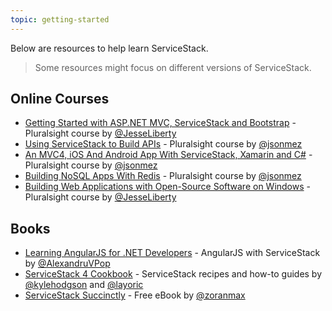 ```yaml
---
topic: getting-started
---
```

Below are resources to help learn ServiceStack. 
>Some resources might focus on different versions of ServiceStack.

## Online Courses
* [Getting Started with ASP.NET MVC, ServiceStack and Bootstrap](http://www.pluralsight.com/courses/getting-started-aspdotnet-mvcservice-stack-bootstrap) - Pluralsight course by [@JesseLiberty](https://twitter.com/JesseLiberty)
* [Using ServiceStack to Build APIs](http://www.pluralsight.com/courses/service-stack) - Pluralsight course by [@jsonmez](https://twitter.com/jsonmez)
* [An MVC4, iOS And Android App With ServiceStack, Xamarin and C#](http://www.pluralsight.com/courses/building-mvc4-ios-android-apps-servicestack-xamarin-csharp) - Pluralsight course by [@jsonmez](https://twitter.com/jsonmez) 
* [Building NoSQL Apps With Redis](http://www.pluralsight.com/courses/building-nosql-apps-redis) - Pluralsight course by [@jsonmez](https://twitter.com/jsonmez)
* [Building Web Applications with Open-Source Software on Windows](http://www.pluralsight.com/courses/building-web-application-open-source-software-on-windows) - Pluralsight course by [@JesseLiberty](https://twitter.com/JesseLiberty)

## Books
* [Learning AngularJS for .NET Developers](https://www.packtpub.com/web-development/learning-angularjs-net-developers) - AngularJS with ServiceStack by [@AlexandruVPop](https://twitter.com/AlexandruVPop)
* [ServiceStack 4 Cookbook](https://www.packtpub.com/application-development/servicestack-cookbook) - ServiceStack recipes and how-to guides by [@kylehodgson](https://twitter.com/kylehodgson) and [@layoric](https://twitter.com/layoric)
* [ServiceStack Succinctly](http://www.agile-code.com/blog/servicestack-succinctly-free-e-book/) - Free eBook by [@zoranmax](https://twitter.com/zoranmax)